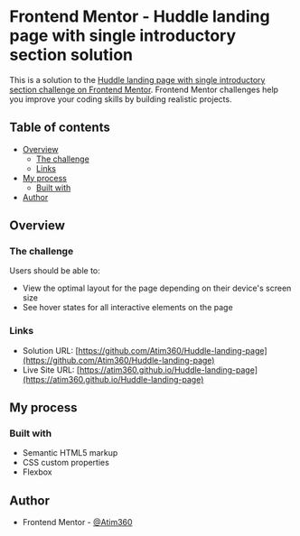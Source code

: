 # Frontend Mentor - Huddle landing page with single introductory section solution

This is a solution to the [Huddle landing page with single introductory section challenge on Frontend Mentor](https://www.frontendmentor.io/challenges/huddle-landing-page-with-a-single-introductory-section-B_2Wvxgi0). Frontend Mentor challenges help you improve your coding skills by building realistic projects. 

## Table of contents

- [Overview](#overview)
  - [The challenge](#the-challenge)
  - [Links](#links)
- [My process](#my-process)
  - [Built with](#built-with)
- [Author](#author)

## Overview

### The challenge

Users should be able to:

- View the optimal layout for the page depending on their device's screen size
- See hover states for all interactive elements on the page

### Links
- Solution URL: [https://github.com/Atim360/Huddle-landing-page](https://github.com/Atim360/Huddle-landing-page)
- Live Site URL: [https://atim360.github.io/Huddle-landing-page](https://atim360.github.io/Huddle-landing-page)

## My process

### Built with

- Semantic HTML5 markup
- CSS custom properties
- Flexbox

## Author

- Frontend Mentor - [@Atim360](https://www.frontendmentor.io/profile/Atim360)
